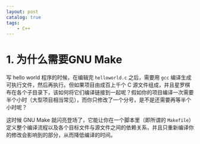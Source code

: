 ```yaml
---
layout: post   	
catalog: true 	
tags:
    - C++
---
```




# 1. 为什么需要GNU Make

写 hello world 程序的时候，在编辑完 `helloworld.c` 之后，需要用 `gcc` 编译生成可执行文件，然后再执行。但如果项目由成百上千个 C 源文件组成，并且星罗棋布在各个子目录下，该如何将它们编译链接到一起呢？假如你的项目编译一次需要半个小时（大型项目相当常见），而你只修改了一个分号，是不是还需要再等半个小时呢？

这时候 GNU Make 就闪亮登场了，它能让你在一个脚本里（即所谓的 `Makefile`）定义整个编译流程以及各个目标文件与源文件之间的依赖关系，并且只重新编译你的修改会影响到的部分，从而降低编译的时间。